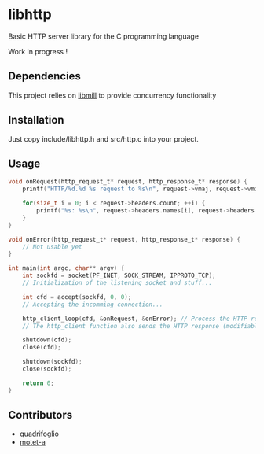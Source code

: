 # libhttp

Basic HTTP server library for the C programming language

Work in progress !

## Dependencies

This project relies on [libmill](https://github.com/sustrik/libmill) to provide concurrency functionality

## Installation

Just copy include/libhttp.h and src/http.c into your project.

## Usage

```c
void onRequest(http_request_t* request, http_response_t* response) {
	printf("HTTP/%d.%d %s request to %s\n", request->vmaj, request->vmin, request->method, request->uri);

	for(size_t i = 0; i < request->headers.count; ++i) {
		printf("%s: %s\n", request->headers.names[i], request->headers.values[i]);
	}
}

void onError(http_request_t* request, http_response_t* response) {
	// Not usable yet
}

int main(int argc, char** argv) {
	int sockfd = socket(PF_INET, SOCK_STREAM, IPPROTO_TCP);
	// Initialization of the listening socket and stuff...

	int cfd = accept(sockfd, 0, 0);
	// Accepting the incomming connection...

	http_client_loop(cfd, &onRequest, &onError); // Process the HTTP requests from that TCP connection
	// The http_client function also sends the HTTP response (modifiable inside onRequest)

	shutdown(cfd);
	close(cfd);

	shutdown(sockfd);
	close(sockfd);

	return 0;
}
```

## Contributors

- [quadrifoglio](https://github.com/quadrifoglio)
- [motet-a](https://github.com/motet-a)
